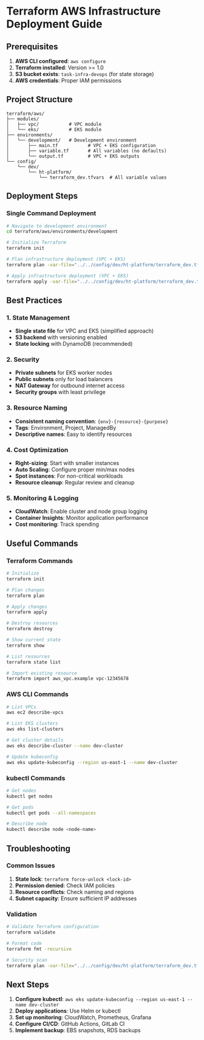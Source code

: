 # Terraform AWS Infrastructure Deployment Guide

## Prerequisites

1. **AWS CLI configured**: `aws configure`
2. **Terraform installed**: Version >= 1.0
3. **S3 bucket exists**: `task-infra-devops` (for state storage)
4. **AWS credentials**: Proper IAM permissions

## Project Structure

```
terraform/aws/
├── modules/
│   ├── vpc/           # VPC module
│   └── eks/           # EKS module
├── environments/
│   └── development/   # Development environment
│       ├── main.tf           # VPC + EKS configuration
│       ├── variable.tf       # All variables (no defaults)
│       └── output.tf         # VPC + EKS outputs
└── config/
    └── dev/
        └── ht-platform/
            └── terraform_dev.tfvars  # All variable values
```

## Deployment Steps

### Single Command Deployment

```bash
# Navigate to development environment
cd terraform/aws/environments/development

# Initialize Terraform
terraform init

# Plan infrastructure deployment (VPC + EKS)
terraform plan -var-file="../../config/dev/ht-platform/terraform_dev.tfvars"

# Apply infrastructure deployment (VPC + EKS)
terraform apply -var-file="../../config/dev/ht-platform/terraform_dev.tfvars"
```

## Best Practices

### 1. State Management
- **Single state file** for VPC and EKS (simplified approach)
- **S3 backend** with versioning enabled
- **State locking** with DynamoDB (recommended)

### 2. Security
- **Private subnets** for EKS worker nodes
- **Public subnets** only for load balancers
- **NAT Gateway** for outbound internet access
- **Security groups** with least privilege

### 3. Resource Naming
- **Consistent naming convention**: `{env}-{resource}-{purpose}`
- **Tags**: Environment, Project, ManagedBy
- **Descriptive names**: Easy to identify resources

### 4. Cost Optimization
- **Right-sizing**: Start with smaller instances
- **Auto Scaling**: Configure proper min/max nodes
- **Spot instances**: For non-critical workloads
- **Resource cleanup**: Regular review and cleanup

### 5. Monitoring & Logging
- **CloudWatch**: Enable cluster and node group logging
- **Container Insights**: Monitor application performance
- **Cost monitoring**: Track spending

## Useful Commands

### Terraform Commands
```bash
# Initialize
terraform init

# Plan changes
terraform plan

# Apply changes
terraform apply

# Destroy resources
terraform destroy

# Show current state
terraform show

# List resources
terraform state list

# Import existing resource
terraform import aws_vpc.example vpc-12345678
```

### AWS CLI Commands
```bash
# List VPCs
aws ec2 describe-vpcs

# List EKS clusters
aws eks list-clusters

# Get cluster details
aws eks describe-cluster --name dev-cluster

# Update kubeconfig
aws eks update-kubeconfig --region us-east-1 --name dev-cluster
```

### kubectl Commands
```bash
# Get nodes
kubectl get nodes

# Get pods
kubectl get pods --all-namespaces

# Describe node
kubectl describe node <node-name>
```

## Troubleshooting

### Common Issues
1. **State lock**: `terraform force-unlock <lock-id>`
2. **Permission denied**: Check IAM policies
3. **Resource conflicts**: Check naming and regions
4. **Subnet capacity**: Ensure sufficient IP addresses

### Validation
```bash
# Validate Terraform configuration
terraform validate

# Format code
terraform fmt -recursive

# Security scan
terraform plan -var-file="../../config/dev/ht-platform/terraform_dev.tfvars" | grep -i security
```

## Next Steps

1. **Configure kubectl**: `aws eks update-kubeconfig --region us-east-1 --name dev-cluster`
2. **Deploy applications**: Use Helm or kubectl
3. **Set up monitoring**: CloudWatch, Prometheus, Grafana
4. **Configure CI/CD**: GitHub Actions, GitLab CI
5. **Implement backup**: EBS snapshots, RDS backups
